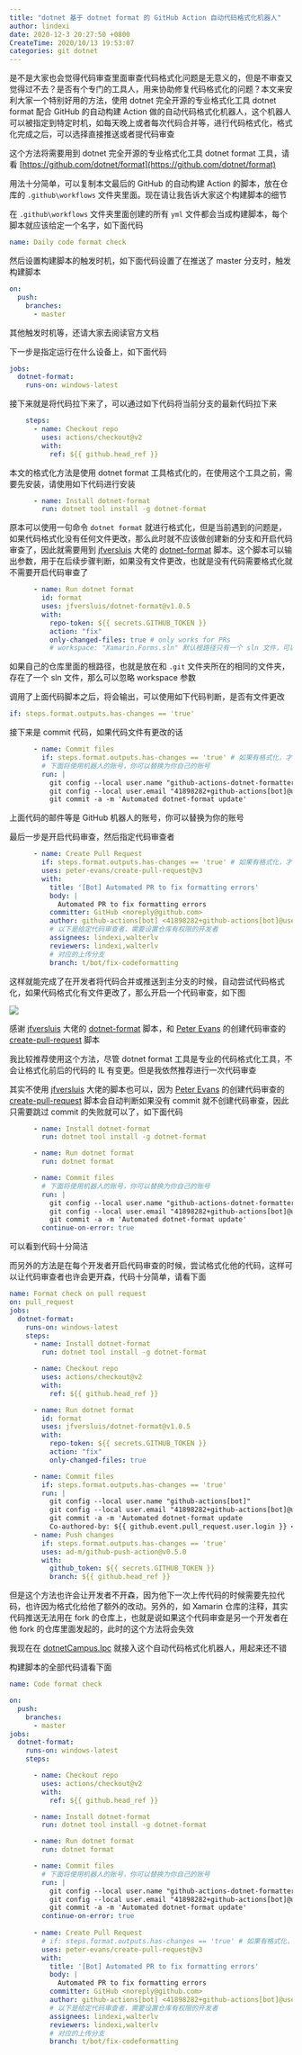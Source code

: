```yaml
---
title: "dotnet 基于 dotnet format 的 GitHub Action 自动代码格式化机器人"
author: lindexi
date: 2020-12-3 20:27:50 +0800
CreateTime: 2020/10/13 19:53:07
categories: git dotnet
---
```


是不是大家也会觉得代码审查里面审查代码格式化问题是无意义的，但是不审查又觉得过不去？是否有个专门的工具人，用来协助修复代码格式化的问题？本文来安利大家一个特别好用的方法，使用 dotnet 完全开源的专业格式化工具 dotnet format 配合 GitHub 的自动构建 Action 做的自动代码格式化机器人，这个机器人可以被指定到特定时机，如每天晚上或者每次代码合并等，进行代码格式化，格式化完成之后，可以选择直接推送或者提代码审查

<!--more-->


<!-- CreateTime:2020/10/13 19:53:07 -->



这个方法将需要用到 dotnet 完全开源的专业格式化工具 dotnet format 工具，请看 [https://github.com/dotnet/format](https://github.com/dotnet/format)

用法十分简单，可以复制本文最后的 GitHub 的自动构建 Action 的脚本，放在仓库的 `.github\workflows` 文件夹里面。现在请让我告诉大家这个构建脚本的细节

在 `.github\workflows` 文件夹里面创建的所有 `yml` 文件都会当成构建脚本，每个脚本就应该给定一个名字，如下面代码

```yml
name: Daily code format check
```

然后设置构建脚本的触发时机，如下面代码设置了在推送了 master 分支时，触发构建脚本

```yml
on: 
  push:
    branches: 
      - master
```

其他触发时机等，还请大家去阅读官方文档

下一步是指定运行在什么设备上，如下面代码

```yml
jobs:
  dotnet-format:
    runs-on: windows-latest
```

接下来就是将代码拉下来了，可以通过如下代码将当前分支的最新代码拉下来

```yml
    steps:
      - name: Checkout repo
        uses: actions/checkout@v2
        with:
          ref: ${{ github.head_ref }}
```

本文的格式化方法是使用 dotnet format 工具格式化的，在使用这个工具之前，需要先安装，请使用如下代码进行安装

```yml
      - name: Install dotnet-format
        run: dotnet tool install -g dotnet-format
```

原本可以使用一句命令 `dotnet format` 就进行格式化，但是当前遇到的问题是，如果代码格式化没有任何文件更改，那么此时就不应该做创建新的分支和开启代码审查了，因此就需要用到 [jfversluis](https://github.com/jfversluis) 大佬的 [dotnet-format](https://github.com/jfversluis/dotnet-format) 脚本。这个脚本可以输出参数，用于在后续步骤判断，如果没有文件更改，也就是没有代码需要格式化就不需要开启代码审查了

```yml
      - name: Run dotnet format
        id: format
        uses: jfversluis/dotnet-format@v1.0.5
        with:
          repo-token: ${{ secrets.GITHUB_TOKEN }}
          action: "fix"
          only-changed-files: true # only works for PRs
          # workspace: "Xamarin.Forms.sln" 默认根路径只有一个 sln 文件，可以忽略这一行
```

如果自己的仓库里面的根路径，也就是放在和 `.git` 文件夹所在的相同的文件夹，存在了一个 sln 文件，那么可以忽略 workspace 参数

调用了上面代码脚本之后，将会输出，可以使用如下代码判断，是否有文件更改

```yml
if: steps.format.outputs.has-changes == 'true'
```

接下来是 commit 代码，如果代码文件有更改的话

```yml
      - name: Commit files
        if: steps.format.outputs.has-changes == 'true' # 如果有格式化，才继续
        # 下面将使用机器人的账号，你可以替换为你自己的账号
        run: |
          git config --local user.name "github-actions-dotnet-formatter[bot]"
          git config --local user.email "41898282+github-actions[bot]@users.noreply.github.com"
          git commit -a -m 'Automated dotnet-format update'
```

上面代码的邮件等是 GitHub 机器人的账号，你可以替换为你的账号

最后一步是开启代码审查，然后指定代码审查者

```yml
      - name: Create Pull Request
        if: steps.format.outputs.has-changes == 'true' # 如果有格式化，才继续
        uses: peter-evans/create-pull-request@v3
        with:
          title: '[Bot] Automated PR to fix formatting errors'
          body: |
            Automated PR to fix formatting errors
          committer: GitHub <noreply@github.com>
          author: github-actions[bot] <41898282+github-actions[bot]@users.noreply.github.com>
          # 以下是给定代码审查者，需要设置仓库有权限的开发者
          assignees: lindexi,walterlv
          reviewers: lindexi,walterlv
          # 对应的上传分支
          branch: t/bot/fix-codeformatting
```

这样就能完成了在开发者将代码合并或推送到主分支的时候，自动尝试代码格式化，如果代码格式化有文件更改了，那么开启一个代码审查，如下图

<!-- ![](image/dotnet 基于 dotnet format 的 GitHub Action 自动代码格式化机器人/dotnet 基于 dotnet format 的 GitHub Action 自动代码格式化机器人0.png) -->

![](http://image.acmx.xyz/lindexi%2F20201013209367736.jpg)

感谢 [jfversluis](https://github.com/jfversluis) 大佬的 [dotnet-format](https://github.com/jfversluis/dotnet-format) 脚本，和 [Peter Evans](https://github.com/peter-evans) 的创建代码审查的 [create-pull-request](https://github.com/peter-evans/create-pull-request) 脚本

我比较推荐使用这个方法，尽管 dotnet format 工具是专业的代码格式化工具，不会让格式化前后的代码的 IL 有变更。但是我依然推荐进行一次代码审查

其实不使用 [jfversluis](https://github.com/jfversluis) 大佬的脚本也可以，因为 [Peter Evans](https://github.com/peter-evans) 的创建代码审查的 [create-pull-request](https://github.com/peter-evans/create-pull-request) 脚本会自动判断如果没有 commit 就不创建代码审查，因此只需要跳过 commit 的失败就可以了，如下面代码

```yml
      - name: Install dotnet-format
        run: dotnet tool install -g dotnet-format

      - name: Run dotnet format
        run: dotnet format

      - name: Commit files
        # 下面将使用机器人的账号，你可以替换为你自己的账号
        run: |
          git config --local user.name "github-actions-dotnet-formatter[bot]"
          git config --local user.email "41898282+github-actions[bot]@users.noreply.github.com"
          git commit -a -m 'Automated dotnet-format update'
        continue-on-error: true
```

可以看到代码十分简洁

而另外的方法是在每个开发者开启代码审查的时候，尝试格式化他的代码，这样可以让代码审查者也许会更开森，代码十分简单，请看下面

```yml
name: Format check on pull request
on: pull_request
jobs:
  dotnet-format:
    runs-on: windows-latest
    steps:
      - name: Install dotnet-format
        run: dotnet tool install -g dotnet-format

      - name: Checkout repo
        uses: actions/checkout@v2
        with:
          ref: ${{ github.head_ref }}

      - name: Run dotnet format
        id: format
        uses: jfversluis/dotnet-format@v1.0.5
        with:
          repo-token: ${{ secrets.GITHUB_TOKEN }}
          action: "fix"
          only-changed-files: true

      - name: Commit files
        if: steps.format.outputs.has-changes == 'true'
        run: |
          git config --local user.name "github-actions[bot]"
          git config --local user.email "41898282+github-actions[bot]@users.noreply.github.com"
          git commit -a -m 'Automated dotnet-format update
          Co-authored-by: ${{ github.event.pull_request.user.login }} <${{ github.event.pull_request.user.id }}+${{ github.event.pull_request.user.login }}@users.noreply.github.com>'
      - name: Push changes
        if: steps.format.outputs.has-changes == 'true'
        uses: ad-m/github-push-action@v0.5.0
        with:
          github_token: ${{ secrets.GITHUB_TOKEN }}
          branch: ${{ github.head_ref }}
```

但是这个方法也许会让开发者不开森，因为他下一次上传代码的时候需要先拉代码，也许因为格式化给他了额外的改动。另外的，如 Xamarin 仓库的注释，其实代码推送无法用在 fork 的仓库上，也就是说如果这个代码审查是另一个开发者在他 fork 的仓库里面发起的，此时的这个方法将会失效

我现在在 [dotnetCampus.Ipc](https://github.com/dotnet-campus/dotnetCampus.Ipc) 就接入这个自动代码格式化机器人，用起来还不错


构建脚本的全部代码请看下面

```yml
name: Code format check

on: 
  push:
    branches: 
      - master
jobs:
  dotnet-format:
    runs-on: windows-latest
    steps:

      - name: Checkout repo
        uses: actions/checkout@v2
        with:
          ref: ${{ github.head_ref }}

      - name: Install dotnet-format
        run: dotnet tool install -g dotnet-format

      - name: Run dotnet format
        run: dotnet format

      - name: Commit files
        # 下面将使用机器人的账号，你可以替换为你自己的账号
        run: |
          git config --local user.name "github-actions-dotnet-formatter[bot]"
          git config --local user.email "41898282+github-actions[bot]@users.noreply.github.com"
          git commit -a -m 'Automated dotnet-format update'
        continue-on-error: true
        
      - name: Create Pull Request
        # if: steps.format.outputs.has-changes == 'true' # 如果有格式化，才继续
        uses: peter-evans/create-pull-request@v3
        with:
          title: '[Bot] Automated PR to fix formatting errors'
          body: |
            Automated PR to fix formatting errors
          committer: GitHub <noreply@github.com>
          author: github-actions[bot] <41898282+github-actions[bot]@users.noreply.github.com>
          # 以下是给定代码审查者，需要设置仓库有权限的开发者
          assignees: lindexi,walterlv
          reviewers: lindexi,walterlv
          # 对应的上传分支
          branch: t/bot/fix-codeformatting
```

